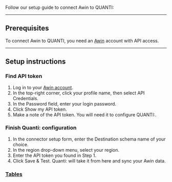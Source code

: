 Follow our setup guide to connect Awin to QUANTI:

* * * * *

Prerequisites
----------------------------------------------------------------------------------------------------------------------------------------------------

To connect Awin to QUANTI, you need an [Awin](https://www.awin.com/) account with API access.

* * * * *

Setup instructions
-------------------------------------------------------------------------------------------------------------------------------------------------------------

### Find API token

1.  Log in to your [Awin account](https://ui.awin.com/idp/en/awin/login).
2.  In the top-right corner, click your profile name, then select API Credentials.
3.  In the Password field, enter your login password.
4.  Click Show my API token.
5.  Make a note of the API token. You will need it to configure QUANTI:.

### Finish Quanti: configuration

1.  In the connector setup form, enter the Destination schema name of your choice.
2.  In the region drop-down menu, select your region.
3.  Enter the API token you found in Step 1.
4.  Click Save & Test. Quanti: will take it from here and sync your Awin data.

### [Tables](https://dbdiagram.io/d/[Awin-Connector]-Data-Model-6511611dffbf5169f06f6e48)
